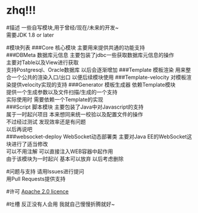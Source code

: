 # zhq!!!

#描述
一些自写模块,用于曾经/现在/未来的开发~<br/>
需要JDK 1.8 or later

#模块列表
###Core 
核心模块 主要用来提供共通的功能支持<br/>
###DBMeta 
数据库元信息 主要包装了jdbc一些获取数据库元信息的操作<br/>
主要对Table以及View进行获取<br/>
支持Postgresql、Oracle数据库 以后会逐渐增加
###Template
模板渲染 用来整合一个公共的渲染入口/出口 以便后续模块使用
###Template-velocity
对模板渲染提供velocity实现的支持
###Generator
模板生成器 依赖Template模块<br/>
提供一个生成参数以及文件扫描/生成的一个支持<br/>
实际使用时 需要依赖一个Template的实现<br/>
###Script 
脚本模块 主要包装了Java中对Javascript的支持<br/>
属于一时起兴项目 本来想同来统一校验以及配置文件的操作<br/>
不过经过测试 发现效率还是有问题<br/>
以后再说吧<br/>
###websocket-deploy
WebSocket动态部署类 主要对Java EE的WebSocket这块进行了适当修改<br/>
 可以不用注解 可以直接注入WEB容器中起作用<br/>
 由于该模块为一时起兴 基本可以放弃 以后考虑删除<br/>

#问题与支持
请用Issues进行提问<br/>
用Pull Requests提供支持<br/>

#许可
[Apache 2.0 licence](https://github.com/legend0702/zhq/blob/master/LICENSE)

#吐槽
反正没有人会用 我就自己慢慢折腾就好~